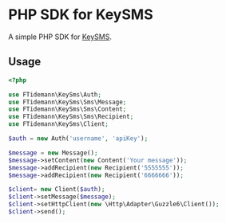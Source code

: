 # PHP SDK for KeySMS

A simple PHP SDK for [KeySMS](http://keysms.no/).

## Usage

```php
<?php

use FTidemann\KeySms\Auth;
use FTidemann\KeySms\Sms\Message;
use FTidemann\KeySms\Sms\Content;
use FTidemann\KeySms\Sms\Recipient;
use FTidemann\KeySms\Client;

$auth = new Auth('username', 'apiKey');

$message = new Message();
$message->setContent(new Content('Your message'));
$message->addRecipient(new Recipient('5555555'));
$message->addRecipient(new Recipient('6666666'));

$client= new Client($auth);
$client->setMessage($message);
$client->setHttpClient(new \Http\Adapter\Guzzle6\Client());
$client->send();

```
